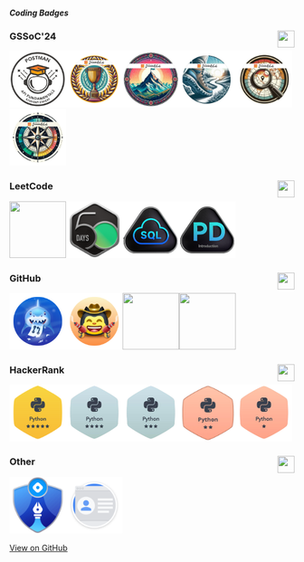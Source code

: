 ##### Coding Badges

### GSSoC'24  <img height=30px width=30px align='right' src='https://user-images.githubusercontent.com/63473496/153487849-4f094c16-d21c-463e-9971-98a8af7ba372.png'>
<img height=100px width=100px src='Badges/Postman White.png'><img height=100px width=100px src='Badges/5.png'><img height=100px width=100px src='Badges/4.png'><img height=100px width=100px src='Badges/3.png'><img height=100px width=100px src='Badges/2.png'><img height=100px width=100px src='Badges/1.png'>

### LeetCode <img height=30px width=30px align='right' src='https://upload.wikimedia.org/wikipedia/commons/8/8e/LeetCode_Logo_1.png'>
<img height=100px width=100px src='https://assets.leetcode.com/users/images/99b27168-c5ca-420d-9453-42479b203462_1705823606.379844.png'><img height=100px width=100px src='Badges/leetcode-2024-50-lg.png'><img height=100px width=100px src='Badges/leetcode_SQL.png'><img height=100px width=100px src='Badges/leetcode-Introduction_to_Pandas_Badge.png'>

### GitHub <img height=30px width=30px align='right' src='https://upload.wikimedia.org/wikipedia/commons/thumb/a/ae/Github-desktop-logo-symbol.svg/2048px-Github-desktop-logo-symbol.svg.png'>
<img height=100px width=100px src='Badges/github-pull-shark.png'><img height=100px width=100px src='Badges/github-quickdraw.png'><img height=100px width=100px src='https://camo.githubusercontent.com/2ae0861e97bfba2d3250ceb7db103356b3b35161e273d48120199382d6eac03a/68747470733a2f2f6769746875622e6769746875626173736574732e636f6d2f696d616765732f6d6f64756c65732f70726f66696c652f616368696576656d656e74732f706169722d65787472616f7264696e616972652d64656661756c742e706e67'><img height=100px width=100px src='https://camo.githubusercontent.com/fa502cbbea2456c51ccfd7377262440ebf555b89b31806c52ca7cb54fba07bb5/68747470733a2f2f6769746875622e6769746875626173736574732e636f6d2f696d616765732f6d6f64756c65732f70726f66696c652f616368696576656d656e74732f796f6c6f2d64656661756c742e706e67'>

### HackerRank <img height=30px width=30px align='right' src='https://cdn4.iconfinder.com/data/icons/logos-and-brands/512/160_Hackerrank_logo_logos-512.png'>
<img height=100px width=100px src='Badges/hackerrank_python_5.png'><img height=100px width=100px src='Badges/hackerrank_python_4.png'><img height=100px width=100px src='Badges/python_3star_hackerrank.png'><img height=100px width=100px src='Badges/hacherrank_python.png'><img height=100px width=100px src='Badges/hackerrank_python_1.png'>

### Other <img height=30px width=30px align='right' src='https://cdn-icons-png.flaticon.com/512/711/711284.png'>
<img height=100px width=100px src='Badges/self_starter_hashnode.png'><img height=100px width=100px src='Badges/gdev-created_profile.svg'>

<!--
# Badges on the way
<img height=100px width=100px src='https://camo.githubusercontent.com/2707c37fdc92995dbe3f3c0c4420caf856000dd08c4e09e867845cb620bdf87d/68747470733a2f2f6769746875622e6769746875626173736574732e636f6d2f696d616765732f6d6f64756c65732f70726f66696c652f616368696576656d656e74732f67616c6178792d627261696e2d64656661756c742e706e67'><img height=100px width=100px src='https://camo.githubusercontent.com/a8c9e62c43e6d2b3015763decd6dbd168c48159a9f85dc91be655084b176ed86/68747470733a2f2f6769746875622e6769746875626173736574732e636f6d2f696d616765732f6d6f64756c65732f70726f66696c652f616368696576656d656e74732f7374617273747275636b2d64656661756c742e706e67'><img height=100px width=100px src='https://camo.githubusercontent.com/30ea73e658b66ea9e9599443837ec96559ae76d64e031414996157e311e3f72e/68747470733a2f2f6769746875622e6769746875626173736574732e636f6d2f696d616765732f6d6f64756c65732f70726f66696c652f616368696576656d656e74732f6172637469632d636f64652d7661756c742d636f6e7472696275746f722d64656661756c742e706e67'><img height=100px width=100px src='https://camo.githubusercontent.com/52a384459bb0ad9ad0093f9070a14c84ef0d4b5b1372f00a3b9ef98f607071d7/68747470733a2f2f6769746875622e6769746875626173736574732e636f6d2f696d616765732f6d6f64756c65732f70726f66696c652f616368696576656d656e74732f6d6172732d323032302d636f6e7472696275746f722d64656661756c742e706e67'><img height=100px width=100px src='https://camo.githubusercontent.com/377db1e303a8ed9960613167f01ee9134373e51aaedecdeebf667a31527b6763/68747470733a2f2f6769746875622e6769746875626173736574732e636f6d2f696d616765732f6d6f64756c65732f70726f66696c652f616368696576656d656e74732f68656172742d6f6e2d796f75722d736c656576652d64656661756c742e706e67'>
-->
[View on GitHub](https://github.com/multiverseweb/Badges/blob/main/README.md)

